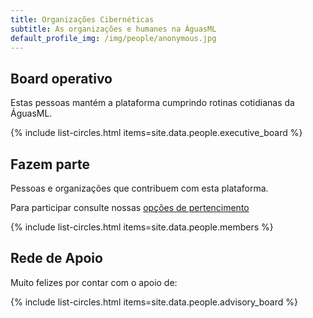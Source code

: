 ```yaml
---
title: Organizações Cibernéticas
subtitle: As organizações e humanes na ÁguasML
default_profile_img: /img/people/anonymous.jpg
---
```


## Board operativo

Estas pessoas mantém a plataforma cumprindo rotinas cotidianas da ÁguasML.

{% include list-circles.html items=site.data.people.executive_board %}


## Fazem parte

Pessoas e organizações que contribuem com esta plataforma.

Para participar consulte nossas [opções de pertencimento](../participe)

{% include list-circles.html items=site.data.people.members %}


## Rede de Apoio

Muito felizes por contar com o apoio de:

{% include list-circles.html items=site.data.people.advisory_board %}

